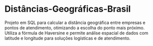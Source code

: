 # Distâncias-Geográficas-Brasil
Projeto em SQL para calcular a distância geográfica entre empresas e pontos de atendimento, otimizando a escolha do ponto mais próximo. Utiliza a fórmula de Haversine e permite análise espacial de dados com latitude e longitude para soluções logísticas e de atendimento.
